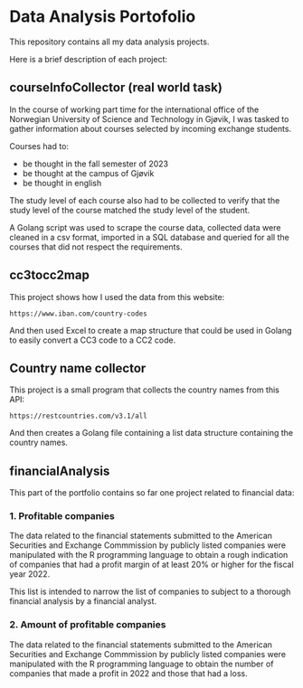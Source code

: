 # Data Analysis Portofolio

This repository contains all my data analysis projects.

Here is a brief description of each project: 

## courseInfoCollector (real world task)

In the course of working part time for the international office of the Norwegian University of Science and Technology in Gjøvik, I was tasked to gather information about courses selected by incoming exchange students. 

Courses had to:
- be thought in the fall semester of 2023
- be thought at the campus of Gjøvik
- be thought in english

The study level of each course also had to be collected to verify that the study level of the course matched the study level of the student.

A Golang script was used to scrape the course data, collected data were cleaned in a csv format, imported in a SQL database and queried for all the courses that did not respect the requirements.

## cc3tocc2map

This project shows how I used the data from this website:

```
https://www.iban.com/country-codes
```

And then used Excel to create a map structure that could be used in Golang to easily convert a CC3 code to a CC2 code.

## Country name collector

This project is a small program that collects the country names from this API: 

```
https://restcountries.com/v3.1/all
```
And then creates a Golang file containing a list data structure containing the country names.

## financialAnalysis

This part of the portfolio contains so far one project related to financial data: 

### 1. Profitable companies

The data related to the financial statements submitted to the American Securities and Exchange Commmission by publicly listed companies were manipulated with the R programming language to obtain a rough indication of companies that had a profit margin of at least 20% or higher for the fiscal year 2022.

This list is intended to narrow the list of companies to subject to a thorough financial analysis by a financial analyst.

### 2. Amount of profitable companies

The data related to the financial statements submitted to the American Securities and Exchange Commmission by publicly listed companies were manipulated with the R programming language to obtain the number of companies that made a profit in 2022 and those that had a loss.
